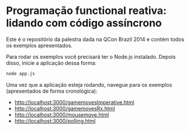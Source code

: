 # Programação functional reativa: lidando com código assíncrono

Este é o repositório da palestra dada na QCon Brazil 2014 e contém todos os exemplos apresentados.

Para rodar os exemplos você precisará ter o Node.js instalado. Depois disso, inicie a aplicação dessa forma:

```bash
node app.js
```

Uma vez que a aplicação esteja rodando, navegue para os exemplos (apresentados de forma cronológica):

- [http://localhost:3000/gamemovesImperative.html](http://localhost:3000/gamemovesImperative.html)
- [http://localhost:3000/gamemovesRx.html](http://localhost:3000/gamemovesRx.html)
- [http://localhost:3000/mousemove.html](http://localhost:3000/mousemove.html)
- [http://localhost:3000/polling.html](http://localhost:3000/polling.html)


